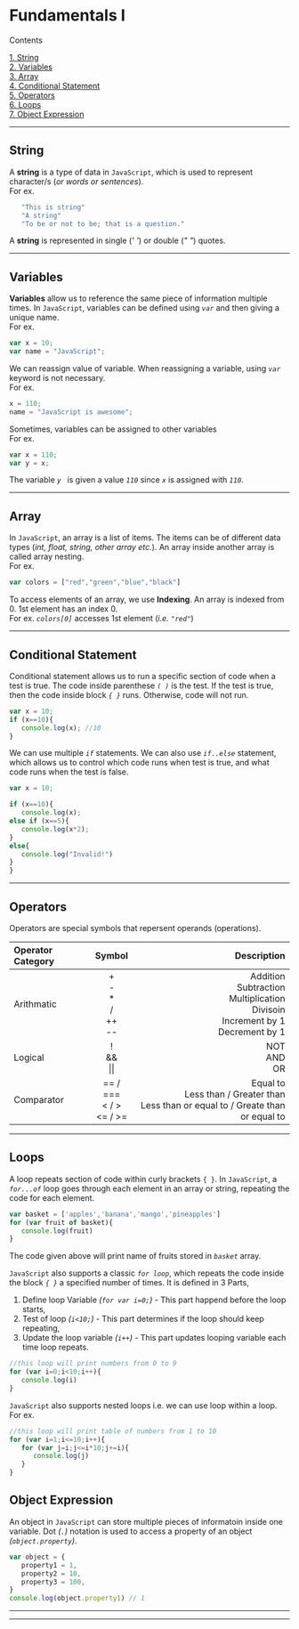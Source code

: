 # Fundamentals I

Contents 

[1. String](#string)  
[2. Variables](#variables)  
[3. Array](#array)  
[4. Conditional Statement](#conditional-statement)  
[5. Operators](#operators)  
[6. Loops](#loops)  
[7. Object Expression](#object-expression)

------------------------------------------------------------
## String  
A **string** is a type of data in `JavaScript`, which is used to represent character/s (*or words or sentences*).  
For ex.
```js
   "This is string"
   "A string"
   "To be or not to be; that is a question."
```   
A **string** is represented in single (*' '*) or double (*" "*) quotes.

--------------------------------------------------------
## Variables
**Variables** allow us to reference the same piece of information multiple times. In `JavaScript`, variables can be defined using *`var`* and then giving a unique name.   
For ex.
``` js
var x = 10;
var name = "JavaScript";
```
We can reassign value of variable. When reassigning a variable, using *`var`* keyword is not necessary.  
For ex.
``` js
x = 110;
name = "JavaScript is awesome";
```
Sometimes, variables can be assigned to other variables  
For ex.
``` js
var x = 110;
var y = x;
```
The variable *`y `* is given a value *`110`* since *`x`* is assigned with *`110`*.

-------------------------------------------------------
## Array
In `JavaScript`, an array is a list of items. The items can be of different data types (*int, float, string, other array etc.*). An array inside another array is called array nesting.  
For ex.
``` js
var colors = ["red","green","blue","black"]
```
To access elements of an array, we use **Indexing**. An array is indexed from 0. 1st element has an index 0.  
For ex.
*`colors[0]`* accesses 1st element (*i.e. `"red"`*)

------------------------------------------------------------
## Conditional Statement
Conditional statement allows us to run a specific section of code when a test is true. The code inside parenthese *`( )`* is the test. If the test is true, then the code inside block *`{ }`* runs. Otherwise, code will not run.
``` js
var x = 10;
if (x==10){
   console.log(x); //10
}
```

We can use multiple *`if`* statements. We can also use *`if..else`* statement, which allows us to control which code runs when test is true, and what code runs when the test is false.

``` js
var x = 10;

if (x==10){
   console.log(x);
else if (x==5){
   console.log(x*2);
}
else{
   console.log("Invalid!")
}
}
```

-------------------------------------------------------
## Operators
Operators are special symbols that repersent operands (operations).


|Operator Category|Symbol|Description|
|:---|:---:|---:|
|Arithmatic|+<br>-<br>*<br>/<br>++<br>--|Addition<br>Subtraction<br>Multiplication<br>Divisoin<br>Increment by 1<br>Decrement by 1|
|Logical|!<br>&&<br>\|\||NOT<br>AND<br>OR|
|Comparator|== / ===<br>< / ><br><= / >=<br>|Equal to<br>Less than / Greater than<br>Less than or equal to / Greate than or equal to|

--------------------------------------------------
## Loops
A loop repeats section of code within curly brackets `{ }`. In `JavaScript`, a *`for...of`* loop goes through each element in an array or string, repeating the code for each element.  
``` js
var basket = ['apples','banana','mango','pineapples']
for (var fruit of basket){
   console.log(fruit)
}
```
The code given above will print name of fruits stored in *`basket`* array.

`JavaScript` also supports a classic *`for loop`*, which repeats the code inside the block *`{ }`* a specified number of times. It is defined in 3 Parts,  
1. Define loop Variable *(`for var i=0;`)*  - This part happend before the loop starts,  
2. Test of loop *(`i<10;`)* - This part determines if the loop should keep repeating,  
3. Update the loop variable *(`i++`)* - This part updates looping variable each time loop repeats.

``` js
//this loop will print numbers from 0 to 9
for (var i=0;i<10;i++){
   console.log(i)
}
```
`JavaScript` also supports nested loops i.e. we can use loop within a loop.  
For ex.
``` js
//this loop will print table of numbers from 1 to 10
for (var i=1;i<=10;i++){
   for (var j=i;j<=i*10;j+=i){
      console.log(j)
   }
}
```

## Object Expression
An object in `JavaScript` can store multiple pieces of informatoin inside one variable. Dot *(`.`)* notation is used to access a property of an object *(`object.property`)*.
``` js
var object = {
   property1 = 1,
   property2 = 10,
   property3 = 100,
}
console.log(object.property1) // 1
```

---
---
[^1]: `console.log()` is used to print values passed in that function.
